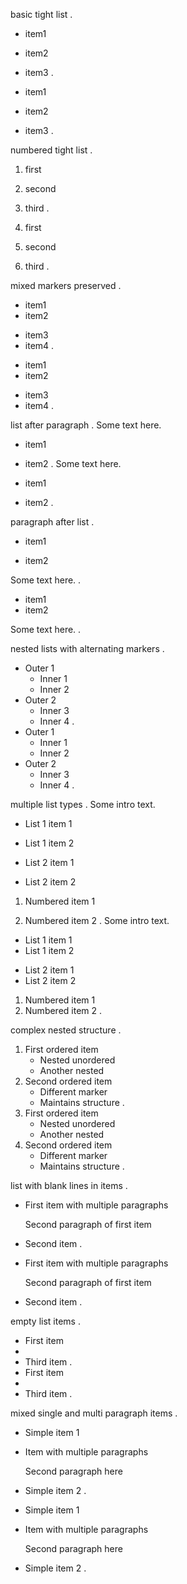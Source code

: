 basic tight list
.
- item1

- item2

- item3
.
- item1
- item2
- item3
.

numbered tight list
.
1. first

2. second

3. third
.
1. first
2. second
3. third
.

mixed markers preserved
.
- item1
- item2

* item3
* item4
.
- item1
- item2

* item3
* item4
.

list after paragraph
.
Some text here.

- item1

- item2
.
Some text here.

- item1
- item2
.

paragraph after list
.
- item1

- item2

Some text here.
.
- item1
- item2

Some text here.
.

nested lists with alternating markers
.
- Outer 1
  * Inner 1
  * Inner 2
- Outer 2
  * Inner 3
  * Inner 4
.
- Outer 1
  - Inner 1
  - Inner 2
- Outer 2
  - Inner 3
  - Inner 4
.

multiple list types
.
Some intro text.

- List 1 item 1

- List 1 item 2

* List 2 item 1

* List 2 item 2

1. Numbered item 1

2. Numbered item 2
.
Some intro text.

- List 1 item 1
- List 1 item 2

* List 2 item 1
* List 2 item 2

1. Numbered item 1
2. Numbered item 2
.

complex nested structure
.
1. First ordered item
   - Nested unordered
   - Another nested
2. Second ordered item
   * Different marker
   * Maintains structure
.
1. First ordered item
   - Nested unordered
   - Another nested
2. Second ordered item
   - Different marker
   - Maintains structure
.

list with blank lines in items
.
- First item with multiple paragraphs

  Second paragraph of first item

- Second item
.
- First item with multiple paragraphs

  Second paragraph of first item

- Second item
.

empty list items
.
- First item
- 
- Third item
.
- First item
-
- Third item
.

mixed single and multi paragraph items
.
- Simple item 1

- Item with multiple paragraphs

  Second paragraph here

- Simple item 2
.
- Simple item 1

- Item with multiple paragraphs

  Second paragraph here

- Simple item 2
.